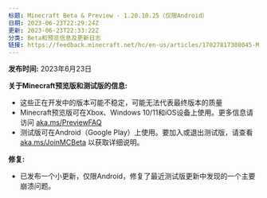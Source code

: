 ```yaml
---
标题: Minecraft Beta & Preview - 1.20.10.25（仅限Android）
日期: 2023-06-23T22:29:24Z
更新: 2023-06-23T22:33:22Z
分类: Beta和预览信息及更新日志
链接: https://feedback.minecraft.net/hc/en-us/articles/17027817308045-Minecraft-Beta-Preview-1-20-10-25-Android-Only
---
```


**发布时间:** 2023年6月23日

**关于Minecraft预览版和测试版的信息:**

- 这些正在开发中的版本可能不稳定，可能无法代表最终版本的质量
- Minecraft预览版可在Xbox、Windows 10/11和iOS设备上使用。更多信息请访问 [aka.ms/PreviewFAQ](https://aka.ms/PreviewFAQ)
- 测试版可在Android（Google Play）上使用。要加入或退出测试版，请查看 [aka.ms/JoinMCBeta](https://aka.ms/JoinMCBeta) 以获取详细说明。

**修复:**

- 已发布一个小更新，仅限Android，修复了最近测试版更新中发现的一个主要崩溃问题。